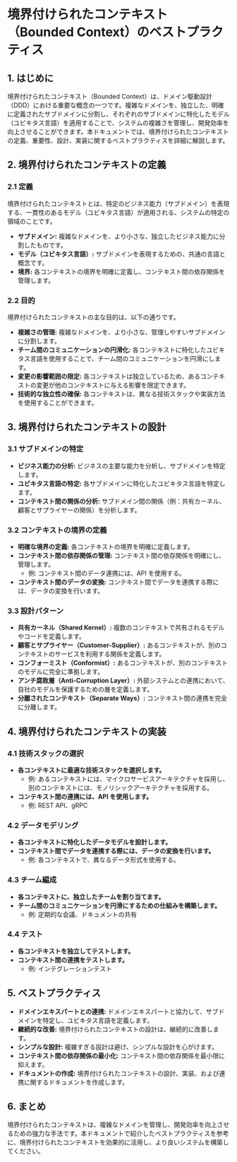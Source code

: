 # 境界付けられたコンテキスト（Bounded Context）のベストプラクティス

## 1. はじめに

境界付けられたコンテキスト（Bounded Context）は、ドメイン駆動設計（DDD）における重要な概念の一つです。複雑なドメインを、独立した、明確に定義されたサブドメインに分割し、それぞれのサブドメインに特化したモデル（ユビキタス言語）を適用することで、システムの複雑さを管理し、開発効率を向上させることができます。本ドキュメントでは、境界付けられたコンテキストの定義、重要性、設計、実装に関するベストプラクティスを詳細に解説します。

## 2. 境界付けられたコンテキストの定義

### 2.1 定義

境界付けられたコンテキストとは、特定のビジネス能力（サブドメイン）を表現する、一貫性のあるモデル（ユビキタス言語）が適用される、システムの特定の領域のことです。

*   **サブドメイン:** 複雑なドメインを、より小さな、独立したビジネス能力に分割したものです。
*   **モデル（ユビキタス言語）:** サブドメインを表現するための、共通の言語と概念です。
*   **境界:** 各コンテキストの境界を明確に定義し、コンテキスト間の依存関係を管理します。

### 2.2 目的

境界付けられたコンテキストの主な目的は、以下の通りです。

*   **複雑さの管理:** 複雑なドメインを、より小さな、管理しやすいサブドメインに分割します。
*   **チーム間のコミュニケーションの円滑化:** 各コンテキストに特化したユビキタス言語を使用することで、チーム間のコミュニケーションを円滑にします。
*   **変更の影響範囲の限定:** 各コンテキストは独立しているため、あるコンテキストの変更が他のコンテキストに与える影響を限定できます。
*   **技術的な独立性の確保:** 各コンテキストは、異なる技術スタックや実装方法を使用することができます。

## 3. 境界付けられたコンテキストの設計

### 3.1 サブドメインの特定

*   **ビジネス能力の分析:** ビジネスの主要な能力を分析し、サブドメインを特定します。
*   **ユビキタス言語の特定:** 各サブドメインに特化したユビキタス言語を特定します。
*   **コンテキスト間の関係の分析:** サブドメイン間の関係（例：共有カーネル、顧客とサプライヤーの関係）を分析します。

### 3.2 コンテキストの境界の定義

*   **明確な境界の定義:** 各コンテキストの境界を明確に定義します。
*   **コンテキスト間の依存関係の管理:** コンテキスト間の依存関係を明確にし、管理します。
    *   例: コンテキスト間のデータ連携には、API を使用する。
*   **コンテキスト間のデータの変換:** コンテキスト間でデータを連携する際には、データの変換を行います。

### 3.3 設計パターン

*   **共有カーネル（Shared Kernel）:** 複数のコンテキストで共有されるモデルやコードを定義します。
*   **顧客とサプライヤー（Customer-Supplier）:** あるコンテキストが、別のコンテキストのサービスを利用する関係を定義します。
*   **コンフォーミスト（Conformist）:** あるコンテキストが、別のコンテキストのモデルに完全に準拠します。
*   **アンチ腐敗層（Anti-Corruption Layer）:** 外部システムとの連携において、自社のモデルを保護するための層を定義します。
*   **分離されたコンテキスト（Separate Ways）:** コンテキスト間の連携を完全に分離します。

## 4. 境界付けられたコンテキストの実装

### 4.1 技術スタックの選択

*   **各コンテキストに最適な技術スタックを選択します。**
    *   例: あるコンテキストには、マイクロサービスアーキテクチャを採用し、別のコンテキストには、モノリシックアーキテクチャを採用する。
*   **コンテキスト間の連携には、API を使用します。**
    *   例: REST API、gRPC

### 4.2 データモデリング

*   **各コンテキストに特化したデータモデルを設計します。**
*   **コンテキスト間でデータを連携する際には、データの変換を行います。**
    *   例: 各コンテキストで、異なるデータ形式を使用する。

### 4.3 チーム編成

*   **各コンテキストに、独立したチームを割り当てます。**
*   **チーム間のコミュニケーションを円滑にするための仕組みを構築します。**
    *   例: 定期的な会議、ドキュメントの共有

### 4.4 テスト

*   **各コンテキストを独立してテストします。**
*   **コンテキスト間の連携をテストします。**
    *   例: インテグレーションテスト

## 5. ベストプラクティス

*   **ドメインエキスパートとの連携:** ドメインエキスパートと協力して、サブドメインを特定し、ユビキタス言語を定義します。
*   **継続的な改善:** 境界付けられたコンテキストの設計は、継続的に改善します。
*   **シンプルな設計:** 複雑すぎる設計は避け、シンプルな設計を心がけます。
*   **コンテキスト間の依存関係の最小化:** コンテキスト間の依存関係を最小限に抑えます。
*   **ドキュメントの作成:** 境界付けられたコンテキストの設計、実装、および連携に関するドキュメントを作成します。

## 6. まとめ

境界付けられたコンテキストは、複雑なドメインを管理し、開発効率を向上させるための強力な手法です。本ドキュメントで紹介したベストプラクティスを参考に、境界付けられたコンテキストを効果的に活用し、より良いシステムを構築してください。